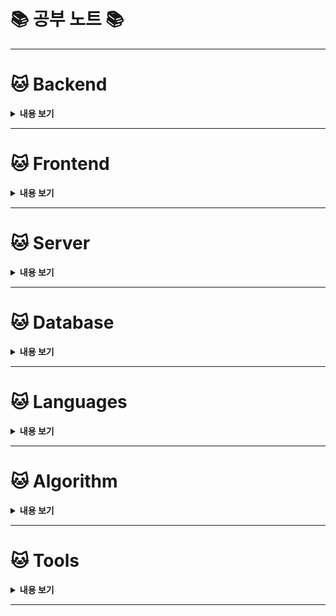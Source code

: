 # 📚 공부 노트 📚

---

# 🐱 Backend

<details>
<summary><strong>내용 보기</strong></summary>

### 🧙‍♀️ Spring

<br>

**Spring AOP**

- [API Verification 공통화](./Backend/Spring/AOP/Spring%20AOP%20-%20API%20Verification%20공통화.md)

<br>

**Transaction**

  - [AOP Transaction & Distributed Transaction](./Backend/Spring/Transaction/AOP-Distributed-Transaction.md)

<br>

**QueryDSL**

  - [QueryDSL (Kotlin)](./Backend/Spring/QueryDSL/Kotlin)
  - [QueryDSL (Java)](./Backend/Spring/QueryDSL/Java)

<br>

**Push & WebHook Alarm**

  - [Slack WebHook 연동](./Backend/WebHook/Slack/Slack%20Web%20Hook%20연동.md)
  - [Discord WebHook 연동](./Backend/WebHook/Discord/Discord%20Bot%20연동.md)

<br>

**Spring WebFlux**

  - [Reactive - Reactive Programming](./Backend/Spring/Reactive/WebFlux/Reactive.md)
  - [Reactive - Project Reactor & Marble Diagram & Scheduler & Operator](./Backend/Spring/Reactive/WebFlux/Reactor/Reactor-Marble-Scheduler.md)
  - [WebClient - Spring WebClient](./Backend/Spring/Reactive/WebClient/Spring%20WebClient.md)

<br>

**WebSocket**

  - [Spring WebSocket - Stomp](./Backend/Spring/WebSocket/WebSocket%20-%20Stomp.md)
  - [Spring WebSocket - 순수 WebSocket API](./Backend/Spring/WebSocket/WebSocket.md)

<br>

**Spring Cloud**

  - [Spring Cloud - Cloud Config Server/Client 구성](./Backend/Spring/Cloud/Cloud-Config/Spring%20Cloud%20Config.md)
  - [Spring Cloud - API Gateway](./Backend/Spring/Cloud/Cloud-Gateway/Cloud-Gateway.md)

<br>

**Global Exception Handling**

  - [Global Exception Handling](./Backend/Spring/Utils/Exception/Global%20Exception%20Handling.md)

<br>

**Security + OAuth2 + SMTP**

  - [Security 구현](./Backend/Spring/Security/Spring%20Security/Spring%20Security.md)
  - [Google OAuth2 적용](./Backend/Spring/Security/Google%20OAuth2/Google%20OAuth2.md)
  - [Facebook OAuth2 적용](./Backend/Spring/Security/Facebook%20OAuth2/Facebook%20OAuth2.md)
  - [이메일 인증 기능 구현(Google SMTP & Redis)](./Backend/Spring/Security/Email/비밀번호%20찾기%20&%20재설정%20기능%20구현(Google%20SMTP).md)

<br>

**File I/O**

  - [Recursive를 이용한 파일 삭제](./Backend/IO/File-IO.md)

<br>

**Utils**

  - [Swagger API 문서화](./Backend/Spring/Utils/Swagger/Swagger%20API.md)
  - [Spring ehCache & DevTools](./Backend/Spring/Utils/Spring%20ehCache%20&%20DevTools.md)
  - [Jar 실행 옵션](./Backend/Spring/Deploy/Jar%20Start%20Option.md)
  - [Logback 설정](./Backend/Spring/Deploy/Logback.md)
  - [Publish Maven Local](./Backend/Spring/Utils/Publish/Publish%20Maven%20Local.md)

<br>

**Error**

  - [HikariCP - Thread Starvation & Clock Leap Detection](./Error/Spring/Thread-Starvation/HikariCP%20-%20Thread%20Starvation.md)
  - [WebClient - DataBufferLimitException 해결 (WebClient Buffer를 늘리지 않는 방법)](./Error/Spring/DataBufferLimit/DataBufferLimitException%20-%20Webflux%20버퍼%20크기%20제한%20초과.md)

<br>

### 🧙‍♀️ Multi-Threading & Concurrency

- [🐱 Repository 방문하기 🐱](https://github.com/spacedustz/Performance-Optimization)

<br>

### 🧙‍♀️ Design Pattern & 성능 최적화

- [Producer-Consumer 패턴 with RabbitMQ](./Backend/Design-Pattern/Producer-Consumer/Producer%20Consumer%20Pattern.md)
- [트리순회(MPTT) 방식을 이용한 조회 성능 최적화](./Backend/Spring/Performance-Optimization/MPTT.md)

<br>

### 🧙‍♀️ Message Queue

- [RabbitMQ 기본 Pub/Sub 구현](./Backend/Message-Queue/RabbitMQ/기본구조/RabbitMQ%20-%20PubSub.md)
- [RabbitMQ Basic Consume 방식 구현](./Backend/Message-Queue/RabbitMQ/Basic-Consume/RabbitMQ%20-%20Basic%20Consume.md)
- [RabbitMQ Clustering](./Backend/Message-Queue/RabbitMQ/Clustering/Clustering.md)
- [RabbitMQ Dead Letter Exchange & TTL 설정](./Backend/Message-Queue/RabbitMQ/Dead-Letter-Exchange/RabbitMQ-Dead%20Letter%20Exchange-TTL.md)
- [RabbitMQ 성능 파라미터](./Backend/Message-Queue/RabbitMQ/성능파라미터/성능%20파라미터.md)

<br>

### 🧙‍♀️ Streaming

- [Live Streaming 이해하기](./Backend/Streaming/Live-Streaming/Live%20Streaming%20이해하기.md)
- [FFmpeg 기본 사용법](./Backend/Streaming/FFmpeg/FFmpeg.md)
- [GStreamer Pipeline](./Backend/Streaming/GStreamer/Gstreamer.md)
- [FFmpeg을 이용한 RTSP Stream -> HLS 변환(실시간 스트리밍)](./Backend/Streaming/HLS/RTSP%20to%20HLS.md)
- [RTSP Steam 영상 녹화 스케쥴러](./Backend/Streaming/Recording/Recording%20RTSP%20Stream%20to%20mp4.md)

<br>

### 🧙‍♀️ Test

- [Apache Jmeter - 처리량 측정 & 테스트](./Backend/Test/Apache-Jmeter/Apache%20Jmeter.md)

<br>

### 🧙‍♀️ Error

**Spring**

- [HikariCP - Thread Starvation & Clock Leap Detection](./Error/Spring/Thread-Starvation/HikariCP%20-%20Thread%20Starvation.md)

<br>

**Jenkins**

- [Jenkins - Credential & Web Hook Error](./Error/Jenkins/Jenkins%20-%20Credential%20&%20Web%20Hook%20Error.md)

<br>

**MySQL**

- [Mysql - Global Transaction Identifier Error (GTID)](./Error/MySQL/MySQL%20-%20Global%20Transaction%20Identifier%20Error%20(GTID).md)

<br>

**Server**

- [Ubuntu - OpenGL Initialize Exception](./Server/Error/OpenGL%20-%20glxinfo%20initialize%20exception.md)
- [Ubuntu Nouveau Kernel Driver 제거](./Server/Error/Ubuntu%20-%20Nouveau%20Kernel%20Driver%20제거.md)
- [NVIDIA-SMI GPL-incompatible module Error](./Server/Error/NVIDIA/NVIDIA-SMI%20GPL-incompatible%20module%20Error.md)

</details>

---

# 🐱 Frontend

<details>
<summary><strong>내용 보기</strong></summary>

### 🧙‍♀️ React

- [Yarn 기반 프로젝트 생성](./Frontend/React/Yarn%20사용법.md)
- [React 핵심 개념들](./Frontend/React/React.md)
- [React Markdown을 이용한 글쓰기 기능 개발](./Frontend/React/Markdown/Markdown.md)
- [Zustand 상태 관리](./Frontend/React/Zustand.md)
- [Kakao Map API](./Frontend/React/Map/Kakao/KakaoMap.md)

<br>

### 🧙‍♀️ Flutter

**위젯**

- [Stateless & Stateful Widget](./Frontend/Flutter/Widget/State/Stateless-Stateful.md)
- [Route - 경로 & 화면 매핑](./Frontend/Flutter/Widget/Route/Route.md)
- [Column & Row & Expanded Widget](./Frontend/Flutter/Widget/Row-Column-Expanded/Column-Row-Expanded.md)
- [Container & SizeBox Widget](./Frontend/Flutter/Widget/Container-SizeBox/Container-SizeBox.md)
- [Elevated Button & List View Widget](./Frontend/Flutter/Widget/ElevateButton-ListView/ElevatedButton-ListView.md)
- [Text Field Widget(입력값 받기)](./Frontend/Flutter/Widget/TextField/TextField.md)

<br>

**상태 관리**

- [setState - Update Widget & Re-draw UI](./Frontend/Flutter/State/SetState/SetState.md)
- [Value Notifier - 더 간단하고 명확한 상태 관리](./Frontend/Flutter/State/Value-Notifier/Value-Notifier.md)

<br>

**Navigation & Routing**

- [Navigating Screen & Argument(Object) 전달](./Frontend/Flutter/Navigation/Navigator-Object/Navigator-Object.md)
- [Navigation Bar & TapBar & Drawer](./Frontend/Flutter/Navigation/Bar-Drawer/Bar-Drawer.md)

</details>

---

# 🐱 Server

<details>
<summary><strong>내용 보기</strong></summary>

### 🧙‍♀️ CI & CD

> **Jenkins Declarative Pipeline 방식 Blud/Green 무중단 배포**

Nginx + AWS Application Load Balancer(ALB)를 이용한 트래픽 로드밸런싱과,

Blue, Green Docker Container로의 Proxy 방향 전환을 통한 Jenkins Declarative Pipeline 방식의 무중단 배포 구현

- [Jenkins Declarative Pipeline 구축하기 1](./Server/CI%20&%20CD/Jenkins/Declarative%20Pipeline%20방식/Jenkins-Declarative-1.md)

- [Jenkins Declarative Pipeline 구축하기 2](./Server/CI%20&%20CD/Jenkins/Declarative%20Pipeline%20방식/Jenkins-Declarative-2.md)

<br>

> **Jenkins FreeStyle CI & CD**

Nginx Reverse Proxy를 이용한 내부망 Docker Jenkins Container에 배포 Trigger 전달

- [Jenkins CI & CD](./Server/CI%20&%20CD/Jenkins/FreeStyle%20방식/Jenkins%20CI%20&%20CD%20+%20Nginx%20Reverse%20Proxy.md)

<br>

### Metric Visualization

- [Prometheus & Grafana - Monitoring System](./Server/Metrics/Grafana/Grafana.md)

<br>

### Nginx Contents Server

- [Nginx - Static Contents Server](./Server/Nginx/Nginx%20File%20Server.md)

<br>

### 🧙‍♀️ Script

**Windows**

- [[Script File] TimeConditionBatch.bat](./Server/Script/Windows/TimeConditionBatch.bat) - 특정 시간대에만 특정 프로그램들을 실행하고 헬스체크를 수행하는 배치파일


<br>

**Linux**


- [[Script File] GPU-Driver.sh](./Server/Script/Linux/GPU-Driver.sh) - Nvidia Driver, Cuda Tool Kit, OpenGL 세팅 스크립트
- [[Script File] Remove-Nouveau.sh](./Server/Script/Linux/Remove-Nouveau-Kernel-Driver.sh) - Nvidia Driver와 충돌나는 Nouveau 커널 드라이버 제거 스크립트
- [[Script File] Redhat-Default-Setting.sh](./Server/Script/Linux/Redhat-Default-Setting.sh) - Reahat Enterprise 서버 기본 세팅 스크립트
- [[Script File] Ubuntu-Default-Setting.sh](./Server/Script/Linux/Ubuntu-Default-Settings.sh) - Ubuntu 22.04 LTS 버전 서버 기본 세팅 스크립트
- [[Script File] Run-FFmpeg.sh](./Server/Script/Linux/Run-FFmpeg.sh) - x개의 FFmpeg 프로세스 실행 및 .ts파일, .m3u8파일 생성 스크립트

<br>

### 🧙‍♀️ Network

- [Global Private Network 구성 - ZeroTier](./Server/Network/Zerotier.md)

<br>

### 🧙‍♀️ Remote GUI

- [Tiger VNC를 이용한 Remote GUI 환경 구축](./Server/Remote/TigerVNC.md)

<br>

### 🧙‍♀️ Utils

- [Docker-Compose](./Server/Container/Docker-Compose.md)
- [Docker Data Path 수정](./Server/Container/Docker-Data-Path-수정.md)
- [Ubuntu Desktop GUI 응답없을떄 GUI Repair 방법](./Server/Utils/GUI%20Repair.md)
- [Linux Shell Script 작성 시 타 운영체재 개행 치환](./Server/Utils/개행%20제거.md)
- [NTP - 시간 동기화](./Server/Utils/시간동기화/시간%20동기화.md)
- [좀비 프로세스 죽이기](./Server/Utils/좀비%20프로세스%20죽이기.md)
- [Ubuntu LTS 버전별 IP 변경](./Server/Utils/Ubuntu%20버전별%20IP%20변경.md)
- [주기적인 CronTab 실행](./Server/Utils/Cron/CronTab.md)
- [Linux Server Spec 확인](./Server/Utils/Server%20Spec%20확인.md)
- [디렉토리 용량 파악](./Server/Utils/용량확인.md)
- [LVM Volume 증설](./Server/Utils/LVM-논리불륨-증설.md)
- [CIFS-Mount](./Server/Redmine/CIFS-Mount.md)

</details>

---

# 🐱 Database

<details>
<summary><strong>내용 보기</strong></summary>

### 🧙‍♀️ MySQL

- [Global Transaction Identifier - Firebase to AWS RDS 데이터 이전](./Database/MySQL/GTID/GTID.md)

<br>

### 🧙‍♀️ MariaDB

- [MariaDB 기본 명령어](./Database/MariaDB/기본%20명령어.md)
- [Table Range Partitioning](./Database/MariaDB/Range%20Partitioning.md)

<br>

### 🧙‍♀️ Redis

- [Redis 기본 사용법](./Database/Redis/Redis%20기본%20사용법.md)
- [Redis Publish & Subscribe Pattern (RabbitMQ)](./Database/Redis/PubSub/Pub%20&%20Sub%20Pattern%20(Spring%20Data%20Redis%20+%20React%20TypeScript).md)

<br>

### 🧙‍♀️ Mongo DB

- [MongoDB 기본 사용법](./Database/MongoDB/기본%20사용법/MongoDB%20기본%20사용법.md)

</details>

---

# 🐱 Languages

<details>
<summary><strong>내용 보기</strong></summary>

### 🧙‍♀️ MarkUp & Style Sheet

- [자주 쓰는 Tag & WireFrame](./Languages/MarkUp%20&%20StyleSheet/1/1.%20자주쓰는%20HTML&CSS와%20WireFrame.md)
- [FlexBox - Layout 설계](./Languages/MarkUp%20&%20StyleSheet/2/2.%20Flexbox.md)
- [ARGB & BootStrap](./Languages/MarkUp%20&%20StyleSheet/3/3.%20ARGB와%20BootStrap.md)

<br>

### 🧙‍♀️ Java

- [Windows Power Shell 명령어 실행](./Languages/Java/CMD/Java에서%20Windows%20Power%20Shell%20명령어%20실행.md)

<br>

### 🧙‍♀️ Python

- [Python 개발 환경 세팅](./Languages/Python/개발환경세팅.md)
- [Server Health Check Script](./Languages/Python/Health-Check.md)

<br>

### 🧙‍♀️ JavaScript

- [Optional Channing](./Languages/JavaScript/Optional%20Channing.md)
- [Stomp.js - WebSocket Subscribe](./Languages/JavaScript/WebSocket.md)

<br>

### 🧙‍♀️ TypeScript

- [TypeScript 기본 문법 정리](./Languages/TypeScript/기본문법.md)

</details>

---

# 🐱 Algorithm

<details>
<summary><strong>내용 보기</strong></summary>

- [알고리즘 기본 개념](./Algorithm/기본개념/알고리즘-기본개념.md)
- [Dynamic Programming](./Algorithm/Dynamic%20Programming/Dynamic%20Programming.md)
- [DFS & BFS](./Algorithm/DFS%20&%20BFS.md)
- [Flood Fill Algorithm](./Algorithm/Flood%20Fill.md)

<br>

**정렬**
- [Sort - 정렬](Algorithm/Sort/Sort.md)

<br>

**탐색**
- [Sequential Search - 순차 탐색](./Algorithm/탐색/순차탐색.md)
- [Binary Search - 이진 탐색](./Algorithm/탐색/이진탐색.md)
- [BST - 이진 탐색 트리](./Algorithm/탐색/이진탐색트리/이진%20탐색%20트리.md)
- [BBST - 2-3-4 트리](./Algorithm/탐색/2-3-4트리/2-3-4%20트리.md)
- [Red-Black Tree](./Algorithm/탐색/Red-Black-Tree/Red-Black%20Tree.md)
- [B-Tree](./Algorithm/탐색/B-Tree/B-Tree.md)

</details>

---

# 🐱 Tools

<details>
<summary><strong>내용 보기</strong></summary>

### 🧙‍♀️ Git

- [전체 Commit Author 변경 & Commit 되돌리기](./DevTools/Git/전체%20Commit%20Author%20변경%20&%20커밋%20되돌리기.md)
- [Git Tag 사용법](./DevTools/Git/Tag.md)
- [MacOS Settings](./DevTools/MacOS/MacOS%20Settings.md)
- [Obsidian Settings](./DevTools/Obsidian/Obsidian%20Settings.md)

</details>

---